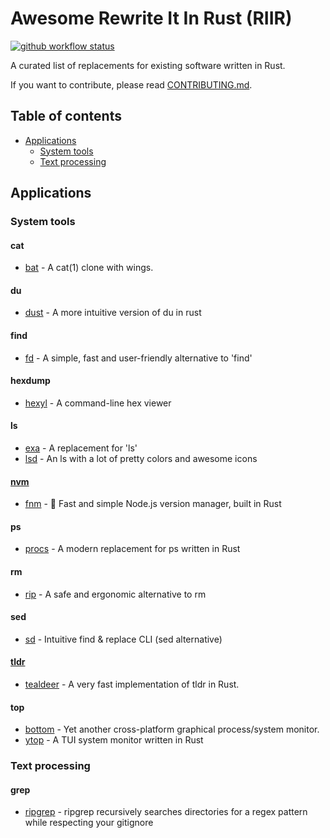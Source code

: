 # Awesome Rewrite It In Rust (RIIR)
[![github workflow status](https://img.shields.io/github/workflow/status/TaKO8Ki/awesome-rewrite-it-in-rust/CI/main)](https://github.com/TaKO8Ki/awesome-rewrite-it-in-rust/actions)

A curated list of replacements for existing software written in Rust.

If you want to contribute, please read [CONTRIBUTING.md](CONTRIBUTING.md).

## Table of contents

- [Applications](#applications)
  - [System tools](#system-tools)
  - [Text processing](#text-processing)

## Applications

### System tools

#### cat

* [bat](https://github.com/sharkdp/bat) - A cat(1) clone with wings.

#### du

* [dust](https://github.com/bootandy/dust) - A more intuitive version of du in rust

#### find

* [fd](https://github.com/sharkdp/fd) - A simple, fast and user-friendly alternative to 'find'

#### hexdump

* [hexyl](https://github.com/sharkdp/hexyl) - A command-line hex viewer

#### ls

* [exa](https://github.com/ogham/exa) - A replacement for 'ls' 
* [lsd](https://github.com/Peltoche/lsd) - An ls with a lot of pretty colors and awesome icons

#### [nvm](https://github.com/nvm-sh/nvm)

* [fnm](https://github.com/Schniz/fnm) - 🚀 Fast and simple Node.js version manager, built in Rust

#### ps

* [procs](https://github.com/dalance/procs) - A modern replacement for ps written in Rust

#### rm

* [rip](https://github.com/nivekuil/rip) - A safe and ergonomic alternative to rm

#### sed

* [sd](https://github.com/chmln/sd) - Intuitive find & replace CLI (sed alternative)

#### [tldr](https://github.com/tldr-pages/tldr)

* [tealdeer](https://github.com/dbrgn/tealdeer) - A very fast implementation of tldr in Rust.

#### top

* [bottom](https://github.com/ClementTsang/bottom) - Yet another cross-platform graphical process/system monitor.
* [ytop](https://github.com/cjbassi/ytop) - A TUI system monitor written in Rust

### Text processing

#### grep

* [ripgrep](https://github.com/BurntSushi/ripgrep) - ripgrep recursively searches directories for a regex pattern while respecting your gitignore
